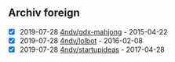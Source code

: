 ## Archiv foreign

- [x] 2019-07-28 [4ndv/gdx-mahjong](https://github.com/4ndv/gdx-mahjong) - 2015-04-22
- [x] 2019-07-28 [4ndv/lolbot](https://github.com/4ndv/lolbot) - 2016-02-08
- [x] 2019-07-28 [4ndv/startupideas](https://github.com/4ndv/startupideas) - 2017-04-28
